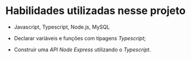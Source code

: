 # Habilidades utilizadas nesse projeto
- Javascript, Typescript, Node.js, MySQL

- Declarar variáveis e funções com tipagens _Typescript_;

- Construir uma _API Node Express_ utilizando o _Typescript_.
